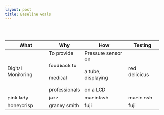 ```yaml
---
layout: post
title: Baseline Goals
---
```


<br/><br/>

| What | Why | How | Testing |
|-------|--------|---------|---------|
| Digital Monitoring | To provide<br/><br/>feedback to<br/><br/>medical<br/><br/>professionals | Pressure sensor on<br/><br/>a tube, displaying<br/><br/>on a LCD | red delicious |
| pink lady | jazz | macintosh | macintosh |
| honeycrisp | granny smith | fuji | fuji |
